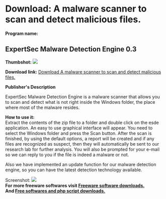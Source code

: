 # Download: A malware scanner to scan and detect malicious files.

**Program name:**

## ExpertSec Malware Detection Engine 0.3

  
**Thumbshot:** ![](http://www.freewarefiles.com/screenshot/esde_md.gif)   
  
**Download link:** [Download A malware scanner to scan and detect malicious files.](http://freesoftwares.boysofts.com/ExpertSec-Malware-Detection-Engine_program_33435.html)  
  


**Publisher's Description**  
  


ExpertSec Malware Detection Engine is a malware scanner that allows you to scan and detect what is not right inside the Windows folder, the place where most of the malware resides. 

**How to use it:**  
Extract the contents of the zip file to a folder and double click on the esde application. An easy to use graphical interface will appear. You need to select the Windows folder and press the Scan button. After the scan is finished, by using the default options, a report will be created and if any files are recognized as suspect, then they will automatically be sent to our research lab for further analysis. You will also be prompted for your e-mail so we can reply to you if the file is indeed a malware or not.

Also we have implemented an update function for our malware detection engine, so you can have the latest detection technology available. 

  
  
Screenshot: ![](http://www.freewarefiles.com/screenshot/esde.gif)   
**For more freeware softwares visit [Freeware software downloads.](http://freesoftwares.boysofts.com/)**   
**And [Free softwares and php script downloads.](http://www.boysofts.com/)**
